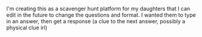 I'm creating this as a scavenger hunt platform for my daughters that I can edit in the future to change the questions and format. 
I wanted them to type in an answer, then get a response (a clue to the next answer, possibly a physical clue irl)






